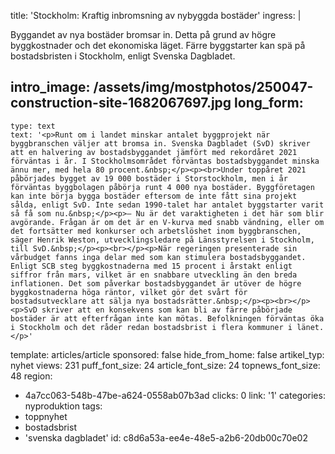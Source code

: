 title: 'Stockholm: Kraftig inbromsning av nybyggda bostäder'
ingress: |
  <p>Byggandet av nya bostäder bromsar in. Detta på grund av högre byggkostnader och det ekonomiska läget. Färre byggstarter kan spä på bostadsbristen i Stockholm, enligt Svenska Dagbladet.
  </p>
  
intro_image: /assets/img/mostphotos/250047-construction-site-1682067697.jpg
long_form:
  -
    type: text
    text: '<p>Runt om i landet minskar antalet byggprojekt när byggbranschen väljer att bromsa in. Svenska Dagbladet (SvD) skriver att en halvering av bostadsbyggandet jämfört med rekordåret 2021 förväntas i år. I Stockholmsområdet förväntas bostadsbyggandet minska ännu mer, med hela 80 procent.&nbsp;</p><p><br>Under toppåret 2021 påbörjades bygget av 19 000 bostäder i Storstockholm, men i år förväntas byggbolagen påbörja runt 4 000 nya bostäder. Byggföretagen kan inte börja bygga bostäder eftersom de inte fått sina projekt sålda, enligt SvD. Inte sedan 1990-talet har antalet byggstarter varit så få som nu.&nbsp;</p><p>– Nu är det varaktigheten i det här som blir avgörande. Frågan är om det är en V-kurva med snabb vändning, eller om det fortsätter med konkurser och arbetslöshet inom byggbranschen, säger Henrik Weston, utvecklingsledare på Länsstyrelsen i Stockholm, till SvD.&nbsp;</p><p><br></p><p>När regeringen presenterade sin vårbudget fanns inga delar med som kan stimulera bostadsbyggandet. Enligt SCB steg byggkostnaderna med 15 procent i årstakt enligt siffror från mars, vilket är en snabbare utveckling än den breda inflationen. Det som påverkar bostadsbyggandet är utöver de högre byggkostnaderna höga räntor, vilket gör det svårt för bostadsutvecklare att sälja nya bostadsrätter.&nbsp;</p><p><br></p><p>SvD skriver att en konsekvens som kan bli av färre påbörjade bostäder är att efterfrågan inte kan mötas. Befolkningen förväntas öka i Stockholm och det råder redan bostadsbrist i flera kommuner i länet.</p>'
template: articles/article
sponsored: false
hide_from_home: false
artikel_typ: nyhet
views: 231
puff_font_size: 24
article_font_size: 24
topnews_font_size: 48
region:
  - 4a7cc063-548b-47be-a624-0558ab07b3ad
clicks: 0
link: '1'
categories: nyproduktion
tags:
  - toppnyhet
  - bostadsbrist
  - 'svenska dagbladet'
id: c8d6a53a-ee4e-48e5-a2b6-20db00c70e02
